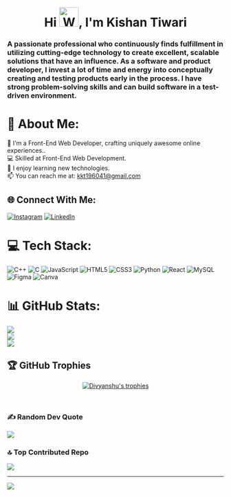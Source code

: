<h1 align="center"> Hi  <img src="https://raw.githubusercontent.com/nixin72/nixin72/master/wave.gif" 
         alt="Waving hand animated gif"
         height="45"
         width="45" />, I'm Kishan Tiwari   
</h1>

<p align="center">       
<h3> A passionate professional who continuously finds fulfillment in utilizing cutting-edge technology to create excellent, scalable solutions that have an influence. As a software and product developer, I invest a lot of time and energy into conceptually creating and testing products early in the process. I have strong problem-solving skills and can build software in a test-driven environment.</h3>
</p>


# 💫 About Me:
🔭 I'm a Front-End Web Developer, crafting uniquely awesome online experiences..<br>💻 Skilled at Front-End Web Development.<br>🌱 I enjoy learning new technologies.<br>📫 You can reach me at: kkt196041@gmail.com


## 🌐 Connect With Me:
[![Instagram](https://img.shields.io/badge/Instagram-%23E4405F.svg?logo=Instagram&logoColor=white)](https://instagram.com/kishantiwari484) [![LinkedIn](https://img.shields.io/badge/LinkedIn-%230077B5.svg?logo=linkedin&logoColor=white)](https://linkedin.com/in/kishan-tiwari-876b79256) 

# 💻 Tech Stack:
![C++](https://img.shields.io/badge/c++-%2300599C.svg?style=for-the-badge&logo=c%2B%2B&logoColor=white) ![C](https://img.shields.io/badge/c-%2300599C.svg?style=for-the-badge&logo=c&logoColor=white) ![JavaScript](https://img.shields.io/badge/javascript-%23323330.svg?style=for-the-badge&logo=javascript&logoColor=%23F7DF1E) ![HTML5](https://img.shields.io/badge/html5-%23E34F26.svg?style=for-the-badge&logo=html5&logoColor=white) ![CSS3](https://img.shields.io/badge/css3-%231572B6.svg?style=for-the-badge&logo=css3&logoColor=white) ![Python](https://img.shields.io/badge/python-3670A0?style=for-the-badge&logo=python&logoColor=ffdd54) ![React](https://img.shields.io/badge/react-%2320232a.svg?style=for-the-badge&logo=react&logoColor=%2361DAFB) ![MySQL](https://img.shields.io/badge/mysql-4479A1.svg?style=for-the-badge&logo=mysql&logoColor=white) ![Figma](https://img.shields.io/badge/figma-%23F24E1E.svg?style=for-the-badge&logo=figma&logoColor=white) ![Canva](https://img.shields.io/badge/Canva-%2300C4CC.svg?style=for-the-badge&logo=Canva&logoColor=white)
# 📊 GitHub Stats:
![](https://github-readme-stats.vercel.app/api?username=isKishanTiwar&theme=dark&hide_border=false&include_all_commits=false&count_private=true)<br/>
![](https://github-readme-streak-stats.herokuapp.com/?user=isKishanTiwar&theme=dark&hide_border=false)<br/>
![](https://github-readme-stats.vercel.app/api/top-langs/?username=isKishanTiwar&theme=dark&hide_border=false&include_all_commits=false&count_private=true&layout=compact)

## 🏆 GitHub Trophies
<p align="center"> <a href="https://github.com/ryo-ma/github-profile-trophy"><img src="https://github-profile-trophy.vercel.app/?username=Divyanshu-RS&theme=darkhub&no-frame=true&no-bg=true" alt= "Divyanshu's trophies" /></a> </p>
<br>

### ✍️ Random Dev Quote
![](https://quotes-github-readme.vercel.app/api?type=horizontal&theme=radical)

### 🔝 Top Contributed Repo
![](https://github-contributor-stats.vercel.app/api?username=isKishanTiwar&limit=5&theme=dark&combine_all_yearly_contributions=true)

---
[![](https://visitcount.itsvg.in/api?id=isKishanTiwar&icon=0&color=0)](https://visitcount.itsvg.in)

<!-- Proudly created with GPRM ( https://gprm.itsvg.in ) -->
